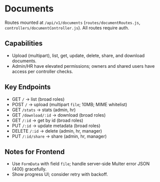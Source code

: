 # Documents

Routes mounted at `/api/v1/documents` (`routes/documentRoutes.js`, `controllers/documentController.js`). All routes require auth.

## Capabilities
- Upload (multipart), list, get, update, delete, share, and download documents.
- Admin/HR have elevated permissions; owners and shared users have access per controller checks.

## Key Endpoints
- GET `/` → list (broad roles)
- POST `/` → upload (multipart `file`; 10MB; MIME whitelist)
- GET `/stats` → stats (admin, hr)
- GET `/download/:id` → download (broad roles)
- GET `/:id` → get by id (broad roles)
- PUT `/:id` → update metadata (broad roles)
- DELETE `/:id` → delete (admin, hr, manager)
- PUT `/:id/share` → share (admin, hr, manager)

## Notes for Frontend
- Use `FormData` with field `file`; handle server-side Multer error JSON (400) gracefully.
- Show progress UI; consider retry with backoff.
